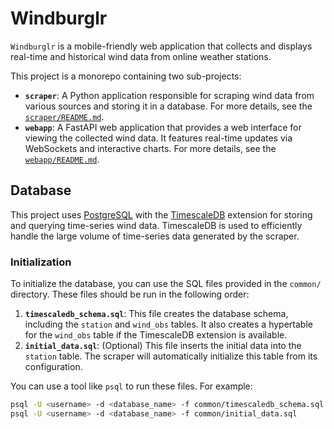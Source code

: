 Windburglr
==========

`Windburglr` is a mobile-friendly web application that collects and displays real-time and historical wind data from online weather stations.

This project is a monorepo containing two sub-projects:

-   **`scraper`**: A Python application responsible for scraping wind data from various sources and storing it in a database. For more details, see the [`scraper/README.md`](scraper/README.md).
-   **`webapp`**: A FastAPI web application that provides a web interface for viewing the collected wind data. It features real-time updates via WebSockets and interactive charts. For more details, see the [`webapp/README.md`](webapp/README.md).

## Database

This project uses [PostgreSQL](https://www.postgresql.org/) with the [TimescaleDB](https://www.timescale.com/) extension for storing and querying time-series wind data. TimescaleDB is used to efficiently handle the large volume of time-series data generated by the scraper.

### Initialization

To initialize the database, you can use the SQL files provided in the `common/` directory. These files should be run in the following order:

1.  **`timescaledb_schema.sql`**: This file creates the database schema, including the `station` and `wind_obs` tables. It also creates a hypertable for the `wind_obs` table if the TimescaleDB extension is available.
2.  **`initial_data.sql`**: (Optional) This file inserts the initial data into the `station` table. The scraper will automatically initialize this table from its configuration.

You can use a tool like `psql` to run these files. For example:

```bash
psql -U <username> -d <database_name> -f common/timescaledb_schema.sql
psql -U <username> -d <database_name> -f common/initial_data.sql
```
